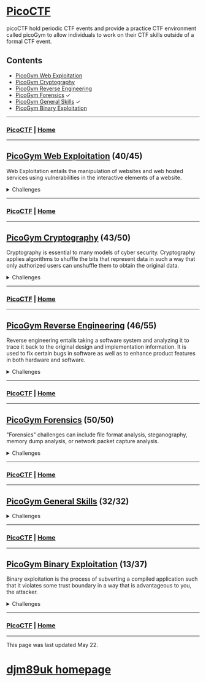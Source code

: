 # [PicoCTF](./picoctf.md)

picoCTF hold periodic CTF events and provide a practice CTF environment called picoGym to allow individuals to work on their CTF skills outside of a formal CTF event.

## Contents
- [PicoGym Web Exploitation](./picogym_we.md)
- [PicoGym Cryptography](./picogym_c.md)
- [PicoGym Reverse Engineering](./picogym_re.md)
- [PicoGym Forensics](./picogym_f.md) ✓
- [PicoGym General Skills](./picogym_gs.md) ✓
- [PicoGym Binary Exploitation](./picogym_be.md)

---

### [PicoCTF](./picoctf.md) | [Home](./index.md)

---

## [PicoGym Web Exploitation](./picogym_we.md) (40/45)

Web Exploitation entails the manipulation of websites and web hosted services using vulnerabilities in the interactive elements of a website.

<details>

<summary markdown="span">Challenges</summary>

- [Insp3ct0r (2019)](./picogym_we.md#insp3ct0r) ✓
- [logon (2019)](./picogym_we.md#logon) ✓
- [where are the robots (2019)](./picogym_we.md#where-are-the-robots) ✓
- [dont-use-client-side (2019)](./picogym_we.md#dont-use-client-side) ✓
- [picobrowser (2019)](./picogym_we.md#picobrowser) ✓
- [Client-side-again (2019)](./picogym_we.md#client-side-again) ✓
- [Irish-Name-Repo 1 (2019)](./picogym_we.md#irish-name-repo-1) ✓
- [Irish-Name-Repo 2 (2019)](./picogym_we.md#irish-name-repo-2) ✓
- [Irish-Name-Repo 3 (2019)](./picogym_we.md#irish-name-repo-3) ✓
- [JaWT Scratchpad (2019)](./picogym_we.md#jawt-scratchpad) ✓
- [Java Script Kiddie (2019)](./picogym_we.md#java-script-kiddie) ✓
- [Java Script Kiddie 2 (2019)](./picogym_we.md#java-script-kiddie-2) ✓
- [Web Gauntlet (2020)](./picogym_we.md#web-gauntlet) ✓
- [GET aHEAD (2021)](./picogym_we.md#get-ahead) ✓
- [Cookies (2021)](./picogym_we.md#cookies) ✓
- [Scavenger Hunt (2021)](./picogym_we.md#scavenger-hunt) ✓
- [Some Assembly Required 1 (2021)](./picogym_we.md#some-assembly-required-1) ✓
- [More Cookies (2021)](./picogym_we.md#more-cookies) ✓
- [It is my Birthday (2021)](./picogym_we.md#it-is-my-birthday) ✓
- [Who are you? (2021)](./picogym_we.md#who-are-you) ✓
- [Some Assembly Required 2 (2021)](./picogym_we.md#some-assembly-required-2) ✓
- [Super Serial (2021)](./picogym_we.md#super-serial) ✓
- [Most Cookies (2021)](./picogym_we.md#most-cookies) ✓
- [Some Assembly Required 3 (2021)](./picogym_we.md#some-assembly-required-3) ✓
- [Web Gauntlet 2 (2021)](./picogym_we.md#web-gauntlet-2) ✓
- [Some Assembly Required 4 (2021)](./picogym_we.md#some-assembly-required-4) ✓
- [X marks the spot (2021)](./picogym_we.md#x-marks-the-spot) ✓
- [Web Gauntlet 3 (2021)](./picogym_we.md#web-gauntlet-3) ✓
- [Bithug (2021)](./picogym_we.md#bithug)
- [login (2021)](./picogym_we.md#login) ✓
- [caas (2021)](./picogym_we.md#caas) ✓
- [notepad (2021)](./picogym_we.md#notepad)
- [JAuth (2021)](./picogym_we.md#jauth)
- [Includes (2022)](./picogym_we.md#includes) ✓
- [Inspect HTML (2022)](./picogym_we.md#inspect-html) ✓
- [Local Authority (2022)](./picogym_we.md#local-authority) ✓
- [Search Source (2022)](./picogym_we.md#search-source) ✓
- [Forbidden Paths (2022)](./picogym_we.md#forbidden-paths) ✓
- [Power Cookie (2022)](./picogym_we.md#power-cookie) ✓
- [Roboto Sans (2022)](./picogym_we.md#roboto-sans) ✓
- [Secrets (2022)](./picogym_we.md#secrets) ✓
- [SQL Direct (2022)](./picogym_we.md#sql-direct) ✓
- [SQLiLite (2022)](./picogym_we.md#sqlilite) ✓
- [Live Art (2022)](./picogym_we.md#live-art)
- [Noted (2022)](./picogym_we.md#noted)

</details>
 
---

### [PicoCTF](./picoctf.md) | [Home](./index.md)

---

## [PicoGym Cryptography](./picogym_c.md) (43/50)

Cryptography is essential to many models of cyber security. Cryptography applies algorithms to shuffle the bits that represent data in such a way that only authorized users can unshuffle them to obtain the original data. 

<details>

<summary markdown="span">Challenges</summary>

- [The Numbers (2019)](./picogym_c.md#the-numbers) ✓
- [caesar (2019)](./picogym_c.md#caesar) ✓
- [Easy1 (2019)](./picogym_c.md#easy1) ✓
- [13 (2019)](./picogym_c.md#thirteen) ✓
- [la cifra de (2019)](./picogym_c.md#la-cifra-de) ✓
- [rsa pop quiz (2019)](./picogym_c.md#rsa-pop-quiz) ✓
- [Tapping (2019)](./picogym_c.md#tapping) ✓
- [Mr-Worldwide (2019)](./picogym_c.md#mr-worldwide) ✓
- [Flags (2019)](./picogym_c.md#flags) ✓
- [waves over lambda (2019)](./picogym_c.md#waves-over-lambda) ✓
- [miniRSA (2019)](./picogym_c.md#minirsa) ✓
- [b00tl3gRSA2 (2019)](./picogym_c.md#b00tl3grsa2) ✓
- [AES-ABC (2019)](./picogym_c.md#aes-abc) ✓
- [b00tl3gRSA3 (2019)](./picogym_c.md#b00tl3grsa3) ✓
- [john_pollard (2019)](./picogym_c.md#john-pollard) ✓
- [Mod 26 (2021)](./picogym_c.md#mod-26) ✓
- [Mind your Ps and Qs (2021)](./picogym_c.md#mind-your-ps-and-qs) ✓
- [Easy Peasy (2021)](./picogym_c.md#easy-peasy) ✓
- [New Caesar (2021)](./picogym_c.md#new-caesar) ✓
- [Mini RSA (2021)](./picogym_c.md#mini-rsa) ✓
- [Dachshund Attacks (2021)](./picogym_c.md#dachshund-attacks) ✓
- [No Padding, No Problem (2021)](./picogym_c.md#no-padding-no-problem) ✓
- [Pixelated (2021)](./picogym_c.md#pixelated) ✓
- [Play Nice (2021)](./picogym_c.md#play-nice) ✓
- [Double DES (2021)](./picogym_c.md#double-des) ✓
- [Compress and Attack (2021)](./picogym_c.md#compress-and-attack) ✓
- [Scrambled: RSA (2021)](./picogym_c.md#scrambled-rsa) ✓
- [It's Not My Fault 1 (2021)](./picogym_c.md#its-not-my-fault-1) ✓
- [New Vignere (2021)](./picogym_c.md#new-vignere) ✓
- [Clouds (2021)](./picogym_c.md#clouds)
- [Spelling-Quiz (2021)](./picogym_c.md#spelling-quiz) ✓
- [XtraORdinary (2021)](./picogym_c.md#xtraordinary) ✓
- [Triple-Secure (2021)](./picogym_c.md#triple-secure) ✓
- [College-Rowing-Team (2021)](./picogym_c.md#college-rowing-team) ✓
- [Corrupt-key-1 (2021)](./picogym_c.md#corrupt-key-1)
- [Corrupt-key-2 (2021)](./picogym_c.md#corrupt-key-2)
- [basic-mod1 (2022)](./picogym_c.md#basic-mod1) ✓
- [basic-mod2 (2022)](./picogym_c.md#basic-mod2) ✓
- [credstuff (2022)](./picogym_c.md#credstuff) ✓
- [morse-code (2022)](./picogym_c.md#morse-code) ✓
- [rail-fence (2022)](./picogym_c.md#rail-fence) ✓
- [substitution0 (2022)](./picogym_c.md#substitution0) ✓
- [substitution1 (2022)](./picogym_c.md#substitution1) ✓
- [substitution2 (2022)](./picogym_c.md#substitution2) ✓
- [transposition-trial (2022)](./picogym_c.md#transposition-trial) ✓
- [Vigenere (2022)](./picogym_c.md#vigenere) ✓
- [Very Smooth (2022)](./picogym_c.md#very-smooth)
- [Sequences (2022)](./picogym_c.md#sequences)
- [Sum-O-Primes (2022)](./picogym_c.md#sum-o-primes)
- [NSA Backdoor (2022)](./picogym_c.md#nsa-backdoor)

</details>

---

### [PicoCTF](./picoctf.md) | [Home](./index.md)

---

## [PicoGym Reverse Engineering](./picogym_re.md) (46/55)

Reverse engineering entails taking a software system and analyzing it to trace it back to the original design and implementation information. It is used to fix certain bugs in software as well as to enhance product features in both hardware and software.

<details>

<summary markdown="span">Challenges</summary>

- [vault-door-training (2019)](./picogym_re.md#vault-door-training) ✓
- [vault-door-1 (2019)](./picogym_re.md#vault-door-1) ✓
- [vault-door-3 (2019)](./picogym_re.md#vault-door-3) ✓
- [vault-door-4 (2019)](./picogym_re.md#vault-door-4) ✓
- [vault-door-5 (2019)](./picogym_re.md#vault-door-5) ✓
- [vault-door-6 (2019)](./picogym_re.md#vault-door-6) ✓
- [vault-door-7 (2019)](./picogym_re.md#vault-door-7) ✓
- [vault-door-8 (2019)](./picogym_re.md#vault-door-8) ✓
- [asm1 (2019)](./picogym_re.md#asm1) ✓
- [asm2 (2019)](./picogym_re.md#asm2) ✓
- [asm3 (2019)](./picogym_re.md#asm3) ✓
- [asm4 (2019)](./picogym_re.md#asm4) ✓
- [droids0 (2019)](./picogym_re.md#droids0) ✓
- [droids1 (2019)](./picogym_re.md#droids1) ✓
- [droids2 (2019)](./picogym_re.md#droids2) ✓
- [droids3 (2019)](./picogym_re.md#droids3) ✓
- [droids4 (2019)](./picogym_re.md#droids4) ✓
- [revese_cipher (2019)](./picogym_re.md#reverse-cipher) ✓
- [Need For Speed (2019)](./picogym_re.md#need-for-speed) ✓
- [B1ll_Gat35 (2019)](./picogym_re.md#b1ll-gat35)
- [Forky (2019)](./picogym_re.md#forky) ✓
- [OTP Implementation (2020)](./picogym_re.md#otp-implementation) ✓
- [Transformation (2021)](./picogym_re.md#transformation) ✓
- [Keygenme-py (2021)](./picogym_re.md#keygenme-py) ✓
- [crackme-py (2021)](./picogym_re.md#crackme-py) ✓
- [ARMssembly 0 (2021)](./picogym_re.md#armssembly-0) ✓
- [speeds and feeds (2021)](./picogym_re.md#speeds-and-feeds) ✓
- [Shop (2021)](./picogym_re.md#shop) ✓
- [ARMssembly 1 (2021)](./picogym_re.md#armssembly-1) ✓
- [ARMssembly 2 (2021)](./picogym_re.md#armssembly-2) ✓
- [Hurry up! Wait! (2021)](./picogym_re.md#hurry-up-wait) ✓
- [gogo (2021)](./picogym_re.md#gogo) ✓
- [ARMssembly 3 (2021)](./picogym_re.md#armssembly-3) ✓
- [Let's get dynamic (2021)](./picogym_re.md#lets-get-dynamic) ✓
- [Easy as GDB (2021)](./picogym_re.md#easy-as-gdb)
- [ARMssembly 4 (2021)](./picogym_re.md#armssembly-4) ✓
- [Powershelly (2021)](./picogym_re.md#powershelly)
- [Rolling My Own (2021)](./picogym_re.md#rolling-my-own)
- [Checkpass (2021)](./picogym_re.md#checkpass)
- [not crypto (2021)](./picogym_re.md#not-crypto) ✓
- [breadth (2021)](./picogym_re.md#breadth)
- [riscy business (2021)](./picogym_re.md#riscy-business)
- [MATRIX (2021)](./picogym_re.md#matrix)
- [file-run1 (2022)](./picogym_re.md#file-run1) ✓
- [file-run2 (2022)](./picogym_re.md#file-run2) ✓
- [GDB Test Drive (2022)](./picogym_re.md#gdb-test-drive) ✓
- [patchme.py (2022)](./picogym_re.md#patchme-py) ✓
- [Safe Opener (2022)](./picogym_re.md#safe-opener) ✓
- [unpackme.py (2022)](./picogym_re.md#unpackme-py) ✓
- [bloat.py (2022)](./picogym_re.md#bloat-py) ✓
- [Fresh Java (2022)](./picogym_re.md#fresh-java) ✓
- [Bbbbloat (2022)](./picogym_re.md#bbbbloat) ✓
- [unpackme (2022)](./picogym_re.md#unpackme) ✓
- [Keygenme (2022)](./picogym_re.md#keygenme)
- [Wizardlike (2022)](./picogym_re.md#wizardlike) ✓

</details>

---

### [PicoCTF](./picoctf.md) | [Home](./index.md)

---

## [PicoGym Forensics](./picogym_f.md) (50/50)

"Forensics" challenges can include file format analysis, steganography, memory dump analysis, or network packet capture analysis.

<details>

<summary markdown="span">Challenges</summary>
 
1. [Glory of the Garden (2019)](./picogym_f.md#glory-of-the-garden) ✓
2. [So Meta (2019)](./picogym_f.md#so-meta) ✓
3. [extensions (2019)](./picogym_f.md#extensions) ✓
4. [shark on wire 1 (2019)](./picogym_f.md#shark-on-wire-1) ✓
5. [What Lies Within (2019)](./picogym_f.md#what-lies-within) ✓
6. [c0rrupt (2019)](./picogym_f.md#c0rrupt) ✓
7. [WhitePages (2019)](./picogym_f.md#whitepages) ✓
8. [m00nwalk (2019)](./picogym_f.md#m00nwalk) ✓
9. [like1000 (2019)](./picogym_f.md#like1000) ✓
10. [shark on wire 2 (2019)](./picogym_f.md#shark-on-wire-2) ✓
11. [m00nwalk2 (2019)](./picogym_f.md#m00nwalk2) ✓
12. [Investigative Reversing 0 (2019)](./picogym_f.md#investigative-reversing-0) ✓
13. [WebNet0 (2019)](./picogym_f.md#webnet0) ✓
14. [Investigative Reversing 1 (2019)](./picogym_f.md#investigative-reversing-1) ✓
15. [Investigative Reversing 2 (2019)](./picogym_f.md#investigative-reversing-2) ✓
16. [Investigative Reversing 3 (2019)](./picogym_f.md#investigative-reversing-3) ✓
17. [Investigative Reversing 4 (2019)](./picogym_f.md#investigative-reversing-4) ✓
18. [investigation_encoded_1 (2019)](./picogym_f.md#investigation-encoded-1) ✓
19. [WebNet1 (2019)](./picogym_f.md#webnet1) ✓
20. [investigation_encoded_2 (2019)](./picogym_f.md#investigation-encoded-2) ✓
21. [B1g_Mac (2019)](./picogym_f.md#b1g-mac) ✓
22. [Pitter, Patter, Platters (2020)](./picogym_f.md#pitter-patter-platters) ✓
23. [Information (2021)](./picogym_f.md#information) ✓
24. [Matryoshka doll (2021)](./picogym_f.md#matryoshka-doll) ✓
25. [tunn3l v1s10n (2021)](./picogym_f.md#tunn3l-v1s10n) ✓
26. [Wireshark doo dooo do doo (2021)](./picogym_f.md#wireshark-doo-dooo-do-doo) ✓
27. [MacroHard WeakEdge (2021)](./picogym_f.md#macrohard-weakedge) ✓
28. [Trivial Flag Transfer Protocol (2021)](./picogym_f.md#trivial-flag-transfer-protocol) ✓
29. [Wireshark twoo twooo two twoo (2021)](./picogym_f.md#wireshark-twoo-twooo-two-twoo) ✓
30. [Disk, disk, sleuth! (2021)](./picogym_f.md#disk-disk-sleuth) ✓
31. [Milkslap (2021)](./picogym_f.md#milkslap) ✓
32. [Disk,disk, sleauth II (2021)](./picogym_f.md#disk-disk-sleuth-ii) ✓
33. [Surfing the Waves (2021)](./picogym_f.md#surfing-the-waves) ✓
34. [Very very very Hidden (2021)](./picogym_f.md#very-very-very-hidden) ✓
35. [Advanced-potion-making (2021)](./picogym_f.md#advanced-potion-making) ✓
36. [Scrambled-bytes (2021)](./picogym_f.md#scrambled-bytes) ✓
37. [WPA-ing Out](./picogym_f.md#wpa-ing-out) ✓
38. [Enhance! (2022)](./picogym_f.md#enhance) ✓
39. [File Types (2022)](./picogym_f.md#file-types) ✓
40. [Lookey Here (2022)](./picogym_f.md#lookey-here) ✓
41. [Packets Primer (2022)](./picogym_f.md#packets-primer) ✓
42. [Redaction Gone Wrong  (2022)](./picogym_f.md#redaction-gone-wrong) ✓
43. [Sleuthkit Intro (2022)](./picogym_f.md#sleuthkit-intro) ✓
44. [Sleuthkit Apprentice (2022)](./picogym_f.md#sleuthkit-apprentice) ✓
45. [Eavesdrop (2022)](./picogym_f.md#eavesdrop) ✓
46. [Operation Oni (2022)](./picogym_f.md#operation-oni) ✓
47. [St3g0 (2022)](./picogym_f.md#st3g0) ✓
48. [Operation Orchid (2022)](./picogym_f.md#operation-orchid) ✓
49. [Sidechannel (2022)](./picogym_f.md#sidechannel) ✓
50. [Torrent Analyze (2022)](./picogym_f.md#torrent-analyze) ✓

</details>

---

### [PicoCTF](./picoctf.md) | [Home](./index.md)

---
## [PicoGym General Skills](./picogym_gs.md) (32/32)

<details>

<summary markdown="span">Challenges</summary>
 
1. [2Warm (2019)](./picogym_gs.md#two-warm) ✓
2. [Warmed Up (2019)](./picogym_gs.md#warmed-up) ✓
3. [Lets Warm Up (2019)](./picogym_gs.md#lets-warm-up) ✓
4. [strings it (2019)](./picogym_gs.md#strings-it) ✓
5. [Bases (2019)](./picogym_gs.md#bases) ✓
6. [First Grep (2019)](./picogym_gs.md#first-grep) ✓
7. [what's a net cat? (2019)](./picogym_gs.md#whats-a-net-cat) ✓
8. [plumbing (2019)](./picogym_gs.md#plumbing) ✓
9. [Based (2019)](./picogym_gs.md#based) ✓
10. [flag_shop (2019)](./picogym_gs.md#flag-shop) ✓
11. [mus1c (2019)](./picogym_gs.md#mus1c) ✓
12. [1_wanna_b3_a_r0ck5tar (2019)](./picogym_gs.md#i-wanna-b3-a-r0ck5tar) ✓
13. [Obedient cat (2021)](./picogym_gs.md#obedient-cat) ✓
14. [Python Wrangling (2021)](./picogym_gs.md#python-wrangling) ✓
15. [Wave a flag (2021)](./picogym_gs.md#wave-a-flag) ✓
16. [Nice netcat (2021)](./picogym_gs.md#nice-netcat) ✓
17. [Static aint always noise (2021)](./picogym_gs.md#static-aint-always-noise) ✓
18. [Tab Tab Attack (2021)](./picogym_gs.md#tab-tab-attack) ✓
19. [Magikarp Ground Mission (2021)](./picogym_gs.md#magikarp-ground-mission) ✓
20. [Codebook](./picogym_gs.md#codebook) ✓
21. [convertme.py](./picogym_gs.md#convertme) ✓
22. [fixme1.py](./picogym_gs.md#fixme1) ✓
23. [fixme2.py](./picogym_gs.md#fixme2) ✓
24. [Glitch Cat](./picogym_gs.md#glitch-cat) ✓
25. [HashingJobApp](./picogym_gs.md#hashingjobapp) ✓
26. [PW Crack 1](./picogym_gs.md#pw-crack-1) ✓
27. [PW Crack 2](./picogym_gs.md#pw-crack-2) ✓
28. [PW Crack 3](./picogym_gs.md#pw-crack-3) ✓
29. [PW Crack 4](./picogym_gs.md#pw-crack-4) ✓
30. [PW Crack 5](./picogym_gs.md#pw-crack-5) ✓
31. [runme.py](./picogym_gs.md#runme) ✓
32. [Serpentine](./picogym_gs.md#serpentine) ✓

</details>

---

### [PicoCTF](./picoctf.md) | [Home](./index.md)

---

## [PicoGym Binary Exploitation](./picogym_be.md) (13/37)

Binary exploitation is the process of subverting a compiled application such that it violates some trust boundary in a way that is advantageous to you, the attacker.

<details>

<summary markdown="span">Challenges</summary>

1. [seed-sPRiNG (2019)](./picogym_be.md#seed-spring) 🗸
2. [sice_cream (2019)](./picogym_be.md#sice-cream)
3. [zero_to_hero (2019)](./picogym_be.md#zero-to-hero)
4. [messy-malloc (2019)](./picogym_be.md#messy-malloc)
5. [Guessing Game 1 (2020)](./picogym_be.md#guessing-game-1) 🗸
6. [Guessing Game 2 (2020)](./picogym_be.md#guessing-game-2)
7. [Stonks (2021)](./picogym_be.md#stonks) 🗸
8. [Cache Me Outside (2021)](./picogym_be.md#cache-me-outside)
9. [Here's a LIBC (2021)](./picogym_be.md#heres-a-libc)
10. [Unsubscriptions Are Free (2021)](./picogym_be.md#unsubscriptions-are-free)
11. [filtered-shellcode (2021)](./picogym_be.md#filtered-shellcode)
12. [Kit Engine (2021)](./picogym_be.md#kit-engine)
13. [Stonk Market (2021)](./picogym_be.md#stonk-market)
14. [Download Horsepower (2021)](./picogym_be.md#download-horsepower)
15. [The Office (2021)](./picogym_be.md#the-office)
16. [Turboflan (2021)](./picogym_be.md#turboflan)
17. [Bizz Fuzz (2021)](./picogym_be.md#bizz-fuzz)
18. [cutter-overflow (2021)](./picogym_be.md#cutter-overflow) 🗸
19. [fermat-strings (2021)](./picogym_be.md#fermat-strings)
20. [SaaS (2021)](./picogym_be.md#saas)
21. [homework (2021)](./picogym_be.md#homework)
22. [lockdown-horses (2021)](./picogym_be.md#lockdown-horses)
23. [vr-school (2021)](./picogym_be.md#vr-school)
24. [basic-file-exploit (2022)](./picogym_be.md#basic-file-exploit) 🗸
25. [buffer overflow 0 (2022)](./picogym_be.md#buffer-overflow-0) 🗸
26. [CVE-XXXX-XXXX (2022)](./picogym_be.md#cve-xxxx-xxxx) 🗸
27. [buffer overflow 1 (2022)](./picogym_be.md#buffer-overflow-1) 🗸
28. [RPS (2022)](./picogym_be.md#rps) 🗸
29. [x-sixty-what (2022)](./picogym_be.md#x-sixty-what) 🗸
30. [buffer overflow 2 (2022)](./picogym_be.md#buffer-overflow-2) 🗸
31. [buffer overflow 3 (2022)](./picogym_be.md#buffer-overflow-3) 🗸
32. [flag leak (2022)](./picogym_be.md#flag-leak) 🗸
33. [ropfu (2022)](./picogym_be.md#ropfu)
34. [wine (2022)](./picogym_be.md#wine)
35. [function overwrite (2022)](./picogym_be.md#function-overwrite)
36. [stack cache (2022)](./picogym_be.md#stack-cache)
37. [solfire (2022)](./picogym_be.md#solfire)

</details>

---

### [PicoCTF](./picoctf.md) | [Home](./index.md)

---

This page was last updated May 22.

# [djm89uk homepage](./index.md)
